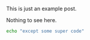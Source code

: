 <!-- layout: post -->
<!-- title: Example Entry -->
<!-- tags: example, post -->
<!-- timestamp: 1626369059 -->
<!-- slug: example-2 -->
<!-- lead: this is a random lead -->

This is just an example post.

Nothing to see here.

```bash
echo "except some super code"
```
